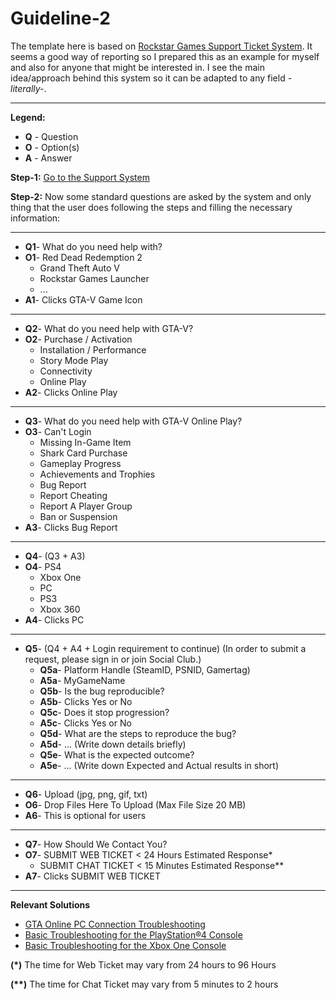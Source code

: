 Guideline-2
===========

The template here is based on [Rockstar Games Support Ticket System](https://support.rockstargames.com/). It seems a good way of reporting so I prepared this as an example for myself and also for anyone that might be interested in. I see the main idea/approach behind this system so it can be adapted to any field *-literally-*.

------------------------------------------------------------------------------------------------

**Legend:**
- **Q** - Question
- **O** - Option(s)
- **A** - Answer

**Step-1:** [Go to the Support System](https://support.rockstargames.com/)

**Step-2:** Now some standard questions are asked by the system and only thing that the user does following the steps and filling the necessary information:

-------------------------------------
- **Q1**- What do you need help with?
- **O1**- Red Dead Redemption 2
  - Grand Theft Auto V
  - Rockstar Games Launcher
  - ...
- **A1**- Clicks GTA-V Game Icon
-------------------------------------
- **Q2**- What do you need help with GTA-V?
- **O2**- Purchase / Activation
  - Installation / Performance
  - Story Mode Play
  - Connectivity
  - Online Play
- **A2**- Clicks Online Play
-------------------------------------
- **Q3**- What do you need help with GTA-V Online Play?
- **O3**- Can't Login
  - Missing In-Game Item 
  - Shark Card Purchase
  - Gameplay Progress
  - Achievements and Trophies
  - Bug Report
  - Report Cheating
  - Report A Player Group
  - Ban or Suspension
- **A3**- Clicks Bug Report
-------------------------------------
- **Q4**- (Q3 + A3)
- **O4**- PS4
  - Xbox One
  - PC
  - PS3
  - Xbox 360
- **A4**- Clicks PC
-------------------------------------
- **Q5**- (Q4 + A4 + Login requirement to continue)
(In order to submit a request, please sign in or join Social Club.)
  - **Q5a**- Platform Handle (SteamID, PSNID, Gamertag)
  - **A5a**- MyGameName
  - **Q5b**- Is the bug reproducible?
  - **A5b**- Clicks Yes or No
  - **Q5c**- Does it stop progression?
  - **A5c**- Clicks Yes or No
  - **Q5d**- What are the steps to reproduce the bug?
  - **A5d**- ... (Write down details briefly)
  - **Q5e**- What is the expected outcome?
  - **A5e**- ... (Write down Expected and Actual results in short)
-------------------------------------
- **Q6**- Upload (jpg, png, gif, txt)
- **O6**- Drop Files Here To Upload (Max File Size 20 MB)
- **A6**- This is optional for users
-------------------------------------
- **Q7**- How Should We Contact You?
- **O7**- SUBMIT WEB TICKET < 24 Hours Estimated Response*
  - SUBMIT CHAT TICKET < 15 Minutes Estimated Response**
- **A7**- Clicks SUBMIT WEB TICKET
-------------------------------------
  **Relevant Solutions**
- [GTA Online PC Connection Troubleshooting](https://support.rockstargames.com/articles/200525767/GTA-Online-PC-Connection-Troubleshooting)
- [Basic Troubleshooting for the PlayStation®4 Console](https://support.rockstargames.com/articles/204233943/Basic-Troubleshooting-for-the-PlayStation-4-Console)
- [Basic Troubleshooting for the Xbox One Console](https://support.rockstargames.com/articles/204233953/Basic-Troubleshooting-for-the-Xbox-One-Console)

**(\*)**  The time for Web Ticket may vary from 24 hours to 96 Hours

**(\**)** The time for Chat Ticket may vary from 5 minutes to 2 hours
